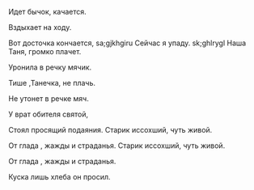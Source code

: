 Идет бычок, качается.

Вздыхает на ходу.

Вот досточка кончается,
sa;gjkhgiru
Сейчас я упаду.
sk;ghlrygl
Наша Таня, громко плачет.

Уронила в речку мячик. 

Тише ,Танечка, не плачь.

Не утонет в речке мяч.

У врат обителя святой,

Стоял просящий подаяния.
Старик иссохший, чуть живой.

От глада , жажды и страданья.
Старик иссохший, чуть живой.

От глада , жажды и страданья.

Куска лишь хлеба он просил.
